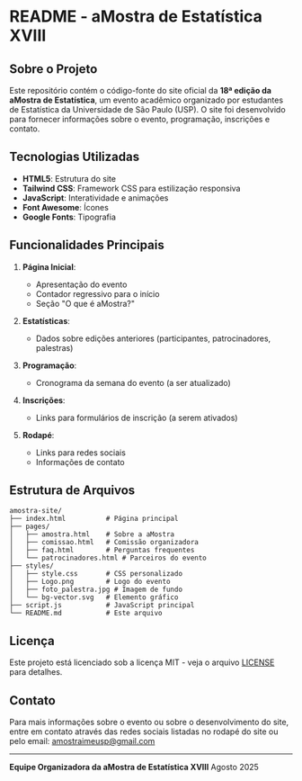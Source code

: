 # README - aMostra de Estatística XVIII

## Sobre o Projeto

Este repositório contém o código-fonte do site oficial da **18ª edição da aMostra de Estatística**, um evento acadêmico organizado por estudantes de Estatística da Universidade de São Paulo (USP). O site foi desenvolvido para fornecer informações sobre o evento, programação, inscrições e contato.

## Tecnologias Utilizadas

- **HTML5**: Estrutura do site
- **Tailwind CSS**: Framework CSS para estilização responsiva
- **JavaScript**: Interatividade e animações
- **Font Awesome**: Ícones
- **Google Fonts**: Tipografia

## Funcionalidades Principais

1. **Página Inicial**:
   - Apresentação do evento
   - Contador regressivo para o início
   - Seção "O que é aMostra?"

2. **Estatísticas**:
   - Dados sobre edições anteriores (participantes, patrocinadores, palestras)

3. **Programação**:
   - Cronograma da semana do evento (a ser atualizado)

4. **Inscrições**:
   - Links para formulários de inscrição (a serem ativados)

5. **Rodapé**:
   - Links para redes sociais
   - Informações de contato

## Estrutura de Arquivos

```
amostra-site/
├── index.html          # Página principal
├── pages/              
│   ├── amostra.html    # Sobre a aMostra
│   ├── comissao.html   # Comissão organizadora
│   ├── faq.html        # Perguntas frequentes
│   └── patrocinadores.html # Parceiros do evento
├── styles/
│   ├── style.css       # CSS personalizado
│   ├── Logo.png        # Logo do evento
│   ├── foto_palestra.jpg # Imagem de fundo
│   └── bg-vector.svg   # Elemento gráfico
├── script.js           # JavaScript principal
└── README.md           # Este arquivo
```

## Licença

Este projeto está licenciado sob a licença MIT - veja o arquivo [LICENSE](LICENSE) para detalhes.

## Contato

Para mais informações sobre o evento ou sobre o desenvolvimento do site, entre em contato através das redes sociais listadas no rodapé do site ou pelo email: amostraimeusp@gmail.com

---

**Equipe Organizadora da aMostra de Estatística XVIII**
Agosto 2025
